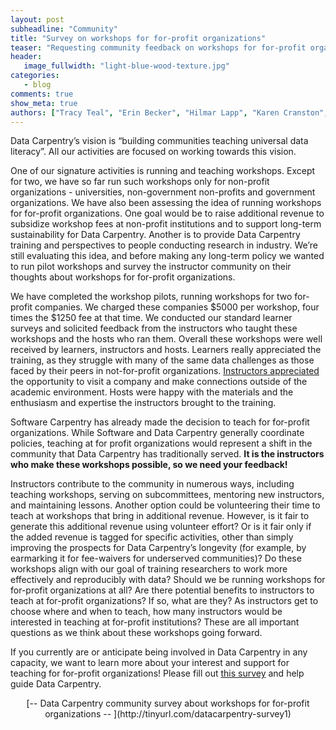 ```yaml
---
layout: post
subheadline: "Community"
title: "Survey on workshops for for-profit organizations"
teaser: "Requesting community feedback on workshops for for-profit organizations"
header:
   image_fullwidth: "light-blue-wood-texture.jpg"
categories:
   - blog
comments: true
show_meta: true
authors: ["Tracy Teal", "Erin Becker", "Hilmar Lapp", "Karen Cranston", "Karthik Ram"]
---
```


Data Carpentry’s vision is “building communities teaching universal data literacy”. All our activities are focused on working towards this vision.

One of our signature activities is running and teaching workshops. Except for two, we have so far run such workshops only for non-profit organizations - universities, non-government non-profits and government organizations. We have also been assessing the idea of running workshops for for-profit organizations. One goal would be to raise additional revenue to subsidize workshop fees at non-profit institutions and to support long-term sustainability for Data Carpentry. Another is to provide Data Carpentry training and perspectives to people conducting research in industry. We’re still evaluating this idea, and before making any long-term policy we wanted to run pilot workshops and survey the instructor community on their thoughts about workshops for for-profit organizations.

We have completed the workshop pilots, running workshops for two for-profit companies. We charged these companies $5000 per workshop, four times the $1250 fee at that time. We conducted our standard learner surveys and solicited feedback from the instructors who taught these workshops and the hosts who ran them. Overall these workshops were well received by learners, instructors and hosts. Learners really appreciated the training, as they struggle with many of the same data challenges as those faced by their peers in not-for-profit organizations.  [Instructors appreciated](http://biobenkj.github.io/2015-09-05-genentech-workshop/) the opportunity to visit a company and make connections outside of the academic environment. Hosts were happy with the materials and the enthusiasm and expertise the instructors brought to the training.

Software Carpentry has already made the decision to teach for for-profit organizations. While Software and Data Carpentry generally coordinate policies, teaching at for profit organizations would represent a shift in the community that Data Carpentry has traditionally served. **It is the instructors who make these workshops possible, so we need your feedback!**

Instructors contribute to the community in numerous ways, including teaching workshops, serving on subcommittees, mentoring new instructors, and maintaining  lessons. Another option could be volunteering their time to teach at workshops that bring in additional revenue. However, is it fair to generate this additional revenue using volunteer effort? Or is it fair only if the added revenue is tagged for specific activities, other than simply improving the prospects for Data Carpentry’s longevity (for example, by earmarking it for fee-waivers for underserved communities)? Do these workshops align with our goal of training researchers to work more effectively and reproducibly with data? Should we be running workshops for for-profit organizations at all? Are there potential benefits to instructors to teach at for-profit organizations? If so, what are they? As instructors get to choose where and when to teach, how many instructors would be interested in teaching at for-profit institutions? These are all important questions as we think about these workshops going forward.

If you currently are or anticipate being involved in Data Carpentry in any capacity, we want to learn more about your interest and support for teaching for for-profit organizations! Please fill out [this survey](http://tinyurl.com/datacarpentry-survey1) and help guide Data Carpentry.

<p align=center>
[-- Data Carpentry community survey about workshops for for-profit organizations -- ](http://tinyurl.com/datacarpentry-survey1)
</p>
